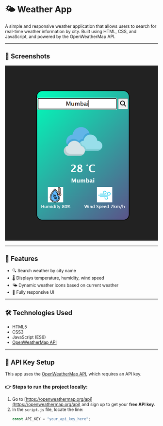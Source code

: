# 🌤️ Weather App

A simple and responsive weather application that allows users to search for real-time weather information by city. Built using HTML, CSS, and JavaScript, and powered by the OpenWeatherMap API.

---

## 📸 Screenshots

![Weather App UI](screenshots/weather-ui.png) 

---

## 🔧 Features

- 🔍 Search weather by city name
- 🌡️ Displays temperature, humidity, wind speed
- 🌤️ Dynamic weather icons based on current weather
- 📱 Fully responsive UI

---

## 🛠️ Technologies Used

- HTML5
- CSS3
- JavaScript (ES6)
- [OpenWeatherMap API](https://openweathermap.org/api)

---

## 🔐 API Key Setup

This app uses the [OpenWeatherMap API](https://openweathermap.org/api), which requires an API key.

### 👉 Steps to run the project locally:

1. Go to [https://openweathermap.org/api](https://openweathermap.org/api) and sign up to get your **free API key**.
2. In the `script.js` file, locate the line:
   ```javascript
   const API_KEY = "your_api_key_here";
